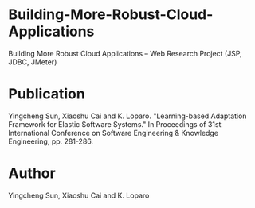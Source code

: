 # Building-More-Robust-Cloud-Applications
Building More Robust Cloud Applications – Web Research Project (JSP, JDBC, JMeter)

# Publication
Yingcheng Sun, Xiaoshu Cai and K. Loparo. "Learning-based Adaptation Framework for Elastic Software Systems." In Proceedings of 31st International Conference on Software Engineering & Knowledge Engineering, pp. 281-286.

# Author
Yingcheng Sun, Xiaoshu Cai and K. Loparo
